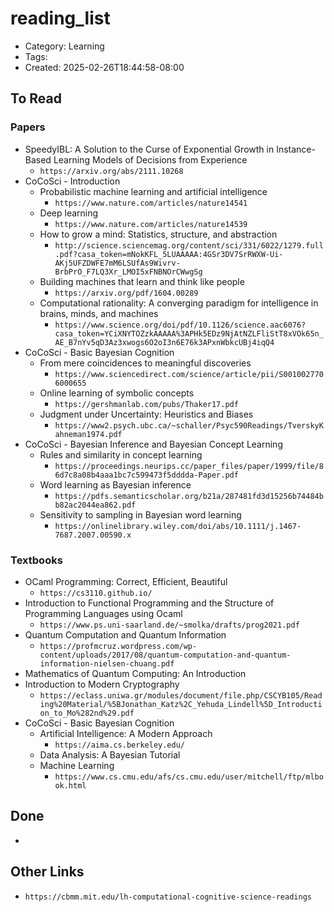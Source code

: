 reading_list
============
- Category: Learning
- Tags: 
- Created: 2025-02-26T18:44:58-08:00

## To Read

### Papers
- SpeedyIBL: A Solution to the Curse of Exponential Growth in Instance-Based Learning Models of Decisions from Experience
	- ``https://arxiv.org/abs/2111.10268``
- CoCoSci - Introduction
	- Probabilistic machine learning and artificial intelligence
		- ``https://www.nature.com/articles/nature14541``
	- Deep learning
		- ``https://www.nature.com/articles/nature14539``
	- How to grow a mind: Statistics, structure, and abstraction
		- ``http://science.sciencemag.org/content/sci/331/6022/1279.full.pdf?casa_token=mNokKFL_5LUAAAAA:4GSr3DV7SrRWXW-Ui-AKj5UFZDWFE7mM6LSUfAs9Wivrv-BrbPrO_F7LQ3Xr_LMOI5xFNBNOrCWwgSg``
	- Building machines that learn and think like people
		- ``https://arxiv.org/pdf/1604.00289``
	- Computational rationality: A converging paradigm for intelligence in brains, minds, and machines
		- ``https://www.science.org/doi/pdf/10.1126/science.aac6076?casa_token=YCiXNYTOZzkAAAAA%3APHk5EDz9NjAtNZLFliStT8xVOk65n_AE_B7nYv5qD3Az3xwogs6O2oI3n6E76k3APxnWbkcUBj4iqQ4``
- CoCoSci - Basic Bayesian Cognition
	- From mere coincidences to meaningful discoveries
		- ``https://www.sciencedirect.com/science/article/pii/S0010027706000655``
	- Online learning of symbolic concepts
		- ``https://gershmanlab.com/pubs/Thaker17.pdf``
	- Judgment under Uncertainty: Heuristics and Biases
		- ``https://www2.psych.ubc.ca/~schaller/Psyc590Readings/TverskyKahneman1974.pdf``
- CoCoSci - Bayesian Inference and Bayesian Concept Learning
	- Rules and similarity in concept learning
		- ``https://proceedings.neurips.cc/paper_files/paper/1999/file/86d7c8a08b4aaa1bc7c599473f5dddda-Paper.pdf``
	- Word learning as Bayesian inference
		- ``https://pdfs.semanticscholar.org/b21a/287481fd3d15256b74484bb82ac2044ea862.pdf``
	- Sensitivity to sampling in Bayesian word learning
		- ``https://onlinelibrary.wiley.com/doi/abs/10.1111/j.1467-7687.2007.00590.x`` 
### Textbooks
- OCaml Programming: Correct, Efficient, Beautiful
	- ``https://cs3110.github.io/``
- Introduction to Functional Programming and the Structure of Programming Languages using Ocaml
	- ``https://www.ps.uni-saarland.de/~smolka/drafts/prog2021.pdf``
- Quantum Computation and Quantum Information
	- ``https://profmcruz.wordpress.com/wp-content/uploads/2017/08/quantum-computation-and-quantum-information-nielsen-chuang.pdf``
- Mathematics of Quantum Computing: An Introduction
- Introduction to Modern Cryptography
	- ``https://eclass.uniwa.gr/modules/document/file.php/CSCYB105/Reading%20Material/%5BJonathan_Katz%2C_Yehuda_Lindell%5D_Introduction_to_Mo%282nd%29.pdf``
- CoCoSci - Basic Bayesian Cognition
	- Artificial Intelligence: A Modern Approach
		- ``https://aima.cs.berkeley.edu/``
	- Data Analysis: A Bayesian Tutorial
	- Machine Learning
		- ``https://www.cs.cmu.edu/afs/cs.cmu.edu/user/mitchell/ftp/mlbook.html``

## Done

- 

## Other Links

- ``https://cbmm.mit.edu/lh-computational-cognitive-science-readings``
